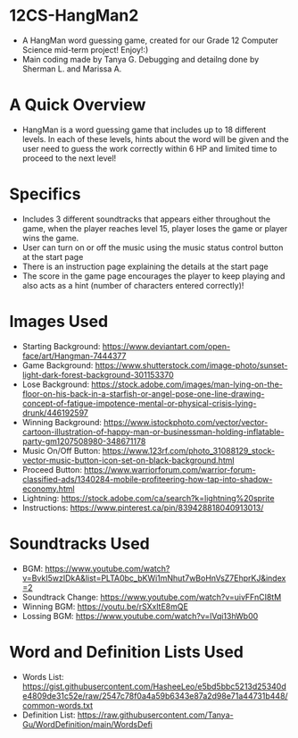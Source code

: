 # 12CS-HangMan2
  - A HangMan word guessing game, created for our Grade 12 Computer Science mid-term project! Enjoy!:)
  - Main coding made by Tanya G. Debugging and detailng done by Sherman L. and Marissa A.

# A Quick Overview
  - HangMan is a word guessing game that includes up to 18 different levels. In each of these levels, hints about the word will be given and the user need to guess the work correctly within 6 HP and limited time to proceed to the next level!

# Specifics
  - Includes 3 different soundtracks that appears either throughout the game, when the player reaches level 15, player loses the game or player wins the game.
  - User can turn on or off the music using the music status control button at the start page
  - There is an instruction page explaining the details at the start page
  - The score in the game page encourages the player to keep playing and also acts as a hint (number of characters entered correctly)!

# Images Used
  - Starting Background: https://www.deviantart.com/open-face/art/Hangman-7444377 
  - Game Background: https://www.shutterstock.com/image-photo/sunset-light-dark-forest-background-301153370 
  - Lose Background: https://stock.adobe.com/images/man-lying-on-the-floor-on-his-back-in-a-starfish-or-angel-pose-one-line-drawing-concept-of-fatigue-impotence-mental-or-physical-crisis-lying-drunk/446192597 
  - Winning Background: https://www.istockphoto.com/vector/vector-cartoon-illustration-of-happy-man-or-businessman-holding-inflatable-party-gm1207508980-348671178 
  - Music On/Off Button: https://www.123rf.com/photo_31088129_stock-vector-music-button-icon-set-on-black-background.html 
  - Proceed Button: https://www.warriorforum.com/warrior-forum-classified-ads/1340284-mobile-profiteering-how-tap-into-shadow-economy.html 
  - Lightning: https://stock.adobe.com/ca/search?k=lightning%20sprite 
  - Instructions: https://www.pinterest.ca/pin/839428818040913013/ 

# Soundtracks Used
  - BGM: https://www.youtube.com/watch?v=BvkI5wzIDkA&list=PLTA0bc_bKWi1mNhut7wBoHnVsZ7EhprKJ&index=2 
  - Soundtrack Change: https://www.youtube.com/watch?v=uivFFnCI8tM 
  - Winning BGM: https://youtu.be/rSXxltE8mQE  
  - Lossing BGM: https://www.youtube.com/watch?v=lVqi13hWb00

# Word and Definition Lists Used
  - Words List: https://gist.githubusercontent.com/HasheeLeo/e5bd5bbc5213d25340de4809de31c52e/raw/2547c78f0a4a59b6343e87a2d98e71a44731b448/common-words.txt
  - Definition List: https://raw.githubusercontent.com/Tanya-Gu/WordDefinition/main/WordsDefi
